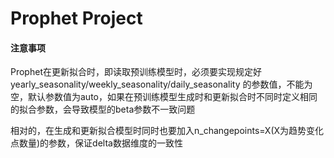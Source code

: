 # Prophet Project

#### 注意事项

Prophet在更新拟合时，即读取预训练模型时，必须要实现规定好 yearly_seasonality/weekly_seasonality/daily_seasonality 的参数值，不能为空，默认参数值为auto，如果在预训练模型生成时和更新拟合时不同时定义相同的拟合参数，会导致模型的beta参数不一致问题

相对的，在生成和更新拟合模型时同时也要加入n_changepoints=X(X为趋势变化点数量)的参数，保证delta数据维度的一致性